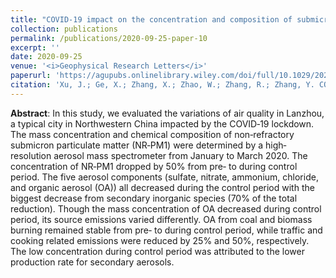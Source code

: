 ```yaml
---
title: "COVID‐19 impact on the concentration and composition of submicron particulate matter in a typical city of Northwest China"
collection: publications
permalink: /publications/2020-09-25-paper-10
excerpt: ''
date: 2020-09-25
venue: '<i>Geophysical Research Letters</i>'
paperurl: 'https://agupubs.onlinelibrary.wiley.com/doi/full/10.1029/2020GL089035'
citation: 'Xu, J.; Ge, X.; Zhang, X.; Zhao, W.; Zhang, R.; Zhang, Y. COVID‐19 impact on the concentration and composition of submicron particulate matter in a typical city of Northwest China. Geophysical Research Letters, 10.1029/2020GL089035, 2020.'
---
```


**Abstract**: In this study, we evaluated the variations of air quality in Lanzhou, a typical city in Northwestern China impacted by the COVID‐19 lockdown. The mass concentration and chemical composition of non‐refractory submicron particulate matter (NR‐PM1) were determined by a high‐resolution aerosol mass spectrometer from January to March 2020. The concentration of NR‐PM1 dropped by 50% from pre‐ to during control period. The five aerosol components (sulfate, nitrate, ammonium, chloride, and organic aerosol (OA)) all decreased during the control period with the biggest decrease from secondary inorganic species (70% of the total reduction). Though the mass concentration of OA decreased during control period, its source emissions varied differently. OA from coal and biomass burning remained stable from pre‐ to during control period, while traffic and cooking related emissions were reduced by 25% and 50%, respectively. The low concentration during control period was attributed to the lower production rate for secondary aerosols.